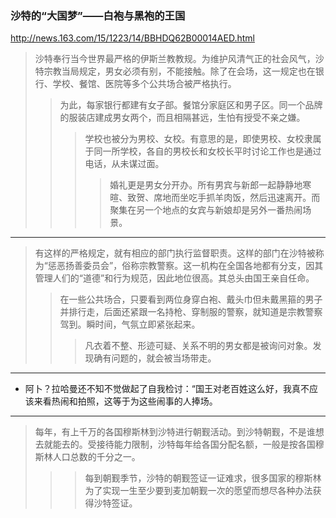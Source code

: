 ### 沙特的“大国梦”——白袍与黑袍的王国
http://news.163.com/15/1223/14/BBHDQ62B00014AED.html
>沙特奉行当今世界最严格的伊斯兰教教规。为维护风清气正的社会风气，沙特宗教当局规定，男女必须有别，不能接触。除了在会场，这一规定也在银行、学校、餐馆、医院等多个公共场合被严格执行。
>>为此，每家银行都建有女子部。餐馆分家庭区和男子区。同一个品牌的服装店建成男女两个，而且相隔甚远，生怕有授受不亲之嫌。
>>>学校也被分为男校、女校。有意思的是，即使男校、女校隶属于同一所学校，各自的男校长和女校长平时讨论工作也是通过电话，从未谋过面。
>>>>婚礼更是男女分开办。所有男宾与新郎一起静静地寒暄、致贺、席地而坐吃手抓羊肉饭，然后迅速离开。而聚集在另一个地点的女宾与新娘却是另外一番热闹场景。
---
>有这样的严格规定，就有相应的部门执行监督职责。这样的部门在沙特被称为“惩恶扬善委员会”，俗称宗教警察。这一机构在全国各地都有分支，因其管理人们的“道德”和行为规范，因此地位很高。其总头由国王亲自任命。
>>在一些公共场合，只要看到两位身穿白袍、戴头巾但未戴黑箍的男子并排行走，后面还紧跟一名持枪、穿制服的警察，就知道是宗教警察驾到。瞬时间，气氛立即紧张起来。
>>>凡衣着不整、形迹可疑、关系不明的男女都是被询问对象。发现确有问题的，就会被当场带走。
---
- 阿卜？拉哈曼还不知不觉做起了自我检讨：“国王对老百姓这么好，我真不应该来看热闹和拍照，这等于为这些闹事的人捧场。
---
>每年，有上千万的各国穆斯林到沙特进行朝觐活动。到沙特朝觐，不是谁想去就能去的。受接待能力限制，沙特每年给各国分配名额，一般是按各国穆斯林人口总数的千分之一。
>>>每到朝觐季节，沙特的朝觐签证一证难求，很多国家的穆斯林为了实现一生至少要到麦加朝觐一次的愿望而想尽各种办法获得沙特签证。